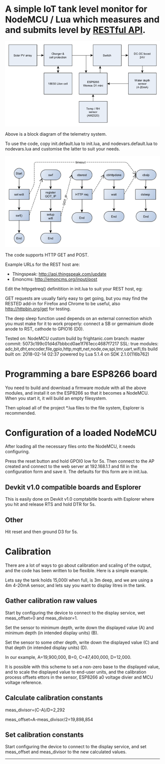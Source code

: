 # A simple IoT tank level monitor for NodeMCU / Lua which measures and and submits level by [RESTful API](https://en.wikipedia.org/wiki/Representational_state_transfer).

![Block diagram](tanklevel02.png "Block diagram")

Above is a block diagram of the telemetry system.

To use the code, copy init.default.lua to init.lua, and nodevars.default.lua to nodevars.lua and customise the latter to suit your needs.

![Flow chart](tanklevel01.png "Flow chart")

The code supports HTTP GET and POST.

Example URLs for the REST host are:

* Thingspeak: http://api.thingspeak.com/update
* Emoncms: http://emoncms.org/input/post


Edit the httpgetreq() definitition in init.lua to suit your REST host, eg:
 
GET requests are usually fairly easy to get going, but you may find the RESTED add-in for Firefox and Chrome to be useful, also http://httpbin.org/get for testing.

The deep sleep function used depends on an external connection which you must make for it to work properly: connect a SB or germainium diode anode to RST, cathode to GPIO16 (D0).
 
Tested on:
NodeMCU custom build by frightanic.com
    branch: master
    commit: 5073c199c01d4d7bbbcd0ae1f761ecc4687f7217
    SSL: true
    modules: adc,bit,dht,encoder,file,gpio,http,mqtt,net,node,ow,spi,tmr,uart,wifi,tls
 build  built on: 2018-02-14 02:37
 powered by Lua 5.1.4 on SDK 2.1.0(116b762)

# Programming a bare ESP8266 board

You need to build and download a firmware module with all the above modules, and install it on the ESP8266 so that it becomes a NodeMCU.
When you start it, it will build an empty filesystem.

Then upload all of the project *.lua files to the file system, Esplorer is recommended.

# Configuration of a loaded NodeMCU

After loading all the necessary files onto the NodeMCU, it needs configuring.

Press the reset button and hold GPOI0 low for 5s. Then connect to the AP created and connect to the web server at 192.168.1.1 and fill in
the configuration form and save it. The defaults for this form are in init.lua.

## Devkit v1.0 compatible boards and Esplorer

This is easily done on Devkit v1.0 comptabitle boards with Esplorer where you hit and release RTS and hold DTR for 5s.

## Other

Hit reset and then ground D3 for 5s.

# Calibration
There are a lot of ways to go about calibration and scaling of the output, and the code has been written to be flexible. Here is a simple example.

Lets say the tank holds 15,000l when full, is 3m deep, and we are using a 4m 4-20mA sensor, and lets say you want to display litres in the tank.

## Gather calibration raw values

Start by configuring the device to connect to the display service, wet meas_offset=0 and meas_divisor=1.

Set the sensor to minimum depth, write down the displayed value (A) and minimum depth (in intended display units) (B).

Set the sensor to some other depth, write down the displayed value (C) and that depth (in intended display units) (D).

In our example, A=19,900,000, B=0, C=47,400,000, D=12,000.

It is possible with this scheme to set a non-zero base to the displayed value, and to scale the displayed value to end-user units,
and the calibration process offsets ettors in the sensor, ESP8266 a0 voltage divier and MCU voltage reference.

## Calculate calibration constants

meas_divisor=(C-A)/D=2,292

meas_offset=A-meas_divisor/2=19,898,854

## Set calibration constants

Start configuring the device to connect to the display service, and set meas_offset and meas_divisor to the new calculated values.

***
